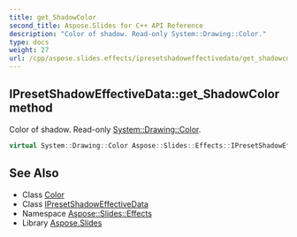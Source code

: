 ```yaml
---
title: get_ShadowColor
second_title: Aspose.Slides for C++ API Reference
description: "Color of shadow. Read-only System::Drawing::Color."
type: docs
weight: 27
url: /cpp/aspose.slides.effects/ipresetshadoweffectivedata/get_shadowcolor/
---
```

## IPresetShadowEffectiveData::get_ShadowColor method


Color of shadow. Read-only [System::Drawing::Color](../../../system.drawing/color/).

```cpp
virtual System::Drawing::Color Aspose::Slides::Effects::IPresetShadowEffectiveData::get_ShadowColor()=0
```

## See Also

* Class [Color](../../../system.drawing/color/)
* Class [IPresetShadowEffectiveData](../)
* Namespace [Aspose::Slides::Effects](../../)
* Library [Aspose.Slides](../../../)
